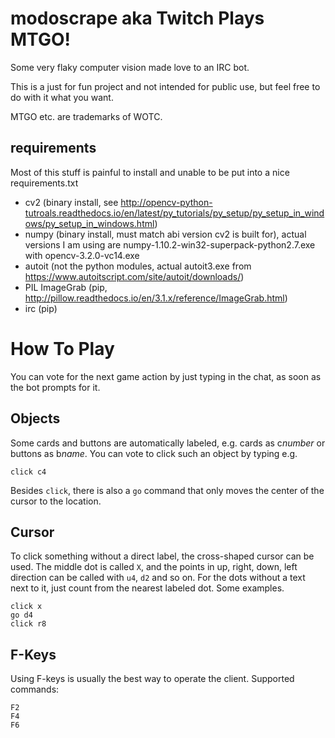 # modoscrape aka Twitch Plays MTGO!

Some very flaky computer vision made love to an IRC bot.

This is a just for fun project and not intended for public use, but feel free to do with it what you want.

MTGO etc. are trademarks of WOTC.

## requirements

Most of this stuff is painful to install and unable to be put into a nice requirements.txt

 * cv2 (binary install, see http://opencv-python-tutroals.readthedocs.io/en/latest/py_tutorials/py_setup/py_setup_in_windows/py_setup_in_windows.html)
 * numpy (binary install, must match abi version cv2 is built for), actual versions I am using are numpy-1.10.2-win32-superpack-python2.7.exe with opencv-3.2.0-vc14.exe
 * autoit (not the python modules, actual autoit3.exe from https://www.autoitscript.com/site/autoit/downloads/)
 * PIL ImageGrab (pip, http://pillow.readthedocs.io/en/3.1.x/reference/ImageGrab.html)
 * irc (pip)

# How To Play

You can vote for the next game action by just typing in the chat, as soon as the bot prompts for it.

## Objects

Some cards and buttons are automatically labeled, e.g. cards as c*number* or buttons as b*name*. You can vote to click such an object by typing e.g.

    click c4

Besides `click`, there is also a `go` command that only moves the center of the cursor to the location.

## Cursor

To click something without a direct label, the cross-shaped cursor can be used. The middle dot is called `X`, and the points in up, right, down, left direction can be called with `u4`, `d2` and so on. For the dots without a text next to it, just count from the nearest labeled dot. Some examples.

    click x
    go d4
    click r8

## F-Keys

Using F-keys is usually the best way to operate the client. Supported commands:

    F2
    F4
    F6

